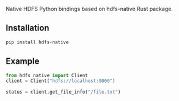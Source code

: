 Native HDFS Python bindings based on hdfs-native Rust package.

## Installation

```bash
pip install hdfs-native
```

## Example

```python
from hdfs_native import Client
client = Client("hdfs://localhost:9000")

status = client.get_file_info("/file.txt")
```